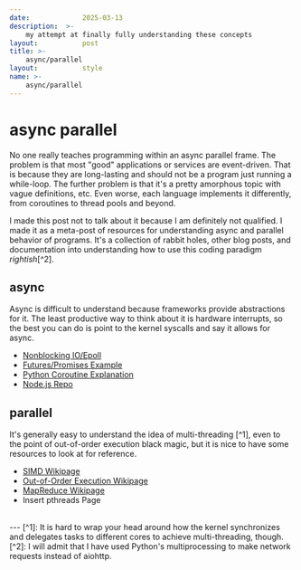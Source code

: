 ```yaml
---
date:             2025-03-13
description:  >-
    my attempt at finally fully understanding these concepts
layout:           post
title: >-
    async/parallel
layout:           style
name: >-
    async/parallel
---
```



# async parallel

No one really teaches programming within an async parallel frame. The problem is that most "good" applications or services are event-driven. That is because they are long-lasting and should not be a program just running a while-loop. The further problem is that it's a pretty amorphous topic with vague definitions, etc. Even worse, each language implements it differently, from coroutines to thread pools and beyond.

I made this post not to talk about it because I am definitely not qualified. I made it as a meta-post of resources for understanding async and parallel behavior of programs. It's a collection of rabbit holes, other blog posts, and documentation into understanding how to use this coding paradigm *rightish*[^2]. 

## async

Async is difficult to understand because frameworks provide abstractions for it. The least productive way to think about it is hardware interrupts, so the best you can do is point to the kernel syscalls and say it allows for async.

- [Nonblocking IO/Epoll](https://eklitzke.org/blocking-io-nonblocking-io-and-epoll)
- [Futures/Promises Example](https://github.com/tsoding/c3fut)
- [Python Coroutine Explanation](https://snarky.ca/how-the-heck-does-async-await-work-in-python-3-5/)
- [Node.js Repo](https://github.com/nodejs/node/tree/main/src)

## parallel

It's generally easy to understand the idea of multi-threading [^1], even to the point of out-of-order execution black magic, but it is nice to have some resources to look at for reference.

- [SIMD Wikipage](https://en.wikipedia.org/wiki/Single_instruction,_multiple_data)
- [Out-of-Order Execution Wikipage](https://en.wikipedia.org/wiki/Out-of-order_execution)
- [MapReduce Wikipage](https://en.wikipedia.org/wiki/MapReduce)
- Insert pthreads Page

<br/>
---
[^1]: It is hard to wrap your head around how the kernel synchronizes and delegates tasks to different cores to achieve multi-threading, though.
[^2]: I will admit that I have used Python's multiprocessing to make network requests instead of aiohttp.
